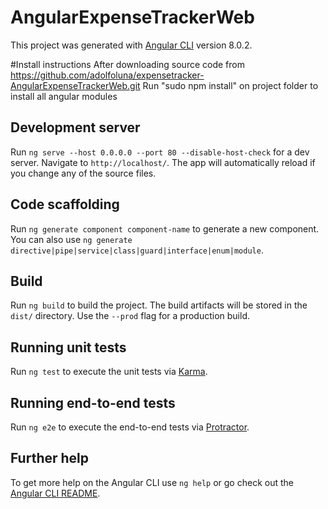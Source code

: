 # AngularExpenseTrackerWeb

This project was generated with [Angular CLI](https://github.com/angular/angular-cli) version 8.0.2.

#Install instructions
After downloading source code from https://github.com/adolfoluna/expensetracker-AngularExpenseTrackerWeb.git
Run "sudo npm install" on project folder to install all angular modules 

## Development server

Run `ng serve --host 0.0.0.0 --port 80 --disable-host-check` for a dev server. Navigate to `http://localhost/`. The app will automatically reload if you change any of the source files.



## Code scaffolding

Run `ng generate component component-name` to generate a new component. You can also use `ng generate directive|pipe|service|class|guard|interface|enum|module`.

## Build

Run `ng build` to build the project. The build artifacts will be stored in the `dist/` directory. Use the `--prod` flag for a production build.

## Running unit tests

Run `ng test` to execute the unit tests via [Karma](https://karma-runner.github.io).

## Running end-to-end tests

Run `ng e2e` to execute the end-to-end tests via [Protractor](http://www.protractortest.org/).

## Further help

To get more help on the Angular CLI use `ng help` or go check out the [Angular CLI README](https://github.com/angular/angular-cli/blob/master/README.md).
